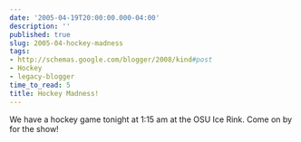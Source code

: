 ```yaml
---
date: '2005-04-19T20:00:00.000-04:00'
description: ''
published: true
slug: 2005-04-hockey-madness
tags:
- http://schemas.google.com/blogger/2008/kind#post
- Hockey
- legacy-blogger
time_to_read: 5
title: Hockey Madness!
---
```


We have a hockey game tonight at 1:15 am at the OSU Ice Rink. Come on by for the show!